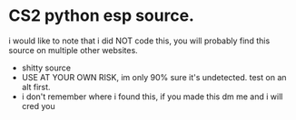 # CS2 python esp source.
 i would like to note that i did NOT code this, you will probably find this source on multiple other websites. 

- shitty source
- USE AT YOUR OWN RISK, im only 90% sure it's undetected. test on an alt first.
- i don't remember where i found this, if you made this dm me and i will cred you
